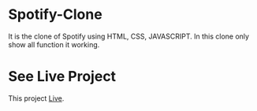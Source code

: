 # Spotify-Clone
It is the clone of Spotify using HTML, CSS, JAVASCRIPT. In this clone only show all function it working.


# See Live Project

This project [Live](https://ghostinlinux.github.io/Spotify-Clone/).
